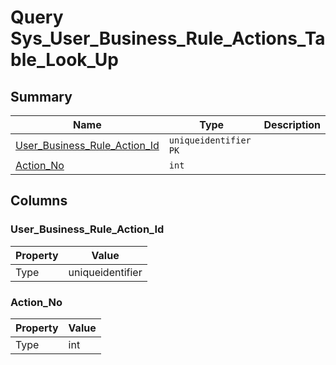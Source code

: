 # Query Sys_User_Business_Rule_Actions_Table_Look_Up


## Summary

| Name | Type | Description |
| - | - | --- |
|[User_Business_Rule_Action_Id](#user_business_rule_action_id)|`uniqueidentifier` `PK`||
|[Action_No](#action_no)|`int` ||

## Columns

### User_Business_Rule_Action_Id

| Property | Value |
| - | - |
|Type|uniqueidentifier|

### Action_No

| Property | Value |
| - | - |
|Type|int|



